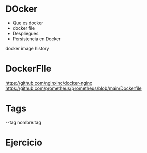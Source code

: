 # DOcker
- Que es docker
- docker file
- Despliegues
- Persistencia en Docker

docker image history
# DockerFIle
https://github.com/nginxinc/docker-nginx
https://github.com/prometheus/prometheus/blob/main/Dockerfile


# Tags
--tag nombre:tag
# Ejercicio
